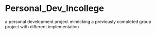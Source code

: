 # Personal_Dev_Incollege
a personal development project mimicking a previously completed group project with different implementation
